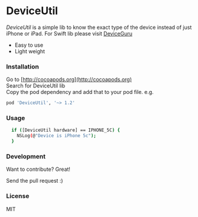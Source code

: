 # DeviceUtil

*DeviceUtil* is a simple lib to know the exact type of the device instead of just iPhone or iPad.
For Swift lib please visit [DeviceGuru](https://github.com/InderKumarRathore/DeviceGuru)

  - Easy to use
  - Light weight

### Installation

Go to [http://cocoapods.org](http://cocoapods.org) <br>
Search for DeviceUtil lib <br>
Copy the pod dependency and add that to your pod file. e.g.

```sh
pod 'DeviceUtil', '~> 1.2'
```

### Usage
```sh
  if ([DeviceUtil hardware] == IPHONE_5C) {
    NSLog(@"Device is iPhone 5c");
  }
```

### Development

Want to contribute? Great!

Send the pull request :)


### License
MIT


